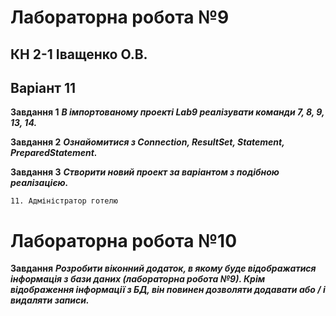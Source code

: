 # Лабораторна робота №9
## КН 2-1 Іващенко О.В.
## Варіант 11

**Завдання 1**
    ***В імпортованому проекті Lab9  реалізувати команди 7, 8, 9, 13, 14.***
    
**Завдання 2**
    ***Ознайомитися з Connection, ResultSet, Statement, PreparedStatement.***
    
**Завдання 3**
    ***Створити новий проект за варіантом з подібною реалізацією.***
    
    11.	Адміністратор готелю

# Лабораторна робота №10
**Завдання**
    ***Розробити віконний додаток, в якому буде відображатися інформація з бази даних (лабораторна робота №9). Крім відображення інформації з БД, він повинен дозволяти додавати або / і видаляти записи.***
